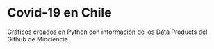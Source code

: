# Covid-19 en Chile
Gráficos creados en Python con información de los Data Products del Github de Minciencia
